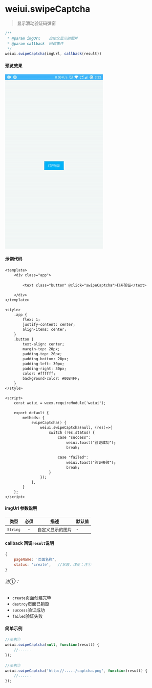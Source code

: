 # weiui.swipeCaptcha

> 显示滑动验证码弹窗

```js
/**
 * @param imgUrl    自定义显示的图片
 * @param callback  回调事件
 */
weiui.swipeCaptcha(imgUrl, callback(result))
```

#### 预览效果

![](media/ezgif-4-b98acee0ba.gif)


#### 示例代码

```vue
<template>
    <div class="app">

        <text class="button" @click="swipeCaptcha">打开验证</text>

    </div>
</template>

<style>
    .app {
        flex: 1;
        justify-content: center;
        align-items: center;
    }
    .button {
        text-align: center;
        margin-top: 20px;
        padding-top: 20px;
        padding-bottom: 20px;
        padding-left: 30px;
        padding-right: 30px;
        color: #ffffff;
        background-color: #00B4FF;
    }
</style>

<script>
    const weiui = weex.requireModule('weiui');

    export default {
        methods: {
            swipeCaptcha() {
                weiui.swipeCaptcha(null, (res)=>{
                    switch (res.status) {
                        case "success":
                            weiui.toast("验证成功");
                            break;

                        case "failed":
                            weiui.toast("验证失败");
                            break;
                    }
                });
            },
        }
    };
</script>
```

#### imgUrl 参数说明

| 类型 | 必须 | 描述 | 默认值 |
| --- | :-: | --- | --- |
| `String` | - | 自定义显示的图片 | - |

#### callback 回调`result`说明

```js
{
    pageName: '页面名称',
    status: 'create',   //状态，详见：注①
}
```

###### 注①：
- `create`页面创建完毕
- `destroy`页面已销毁
- `success`验证成功
- `failed`验证失败

#### 简单示例

```js
//示例①
weiui.swipeCaptcha(null, function(result) {
    //......
});

//示例②
weiui.swipeCaptcha('http://...../captcha.png', function(result) {
    //......
});
```

